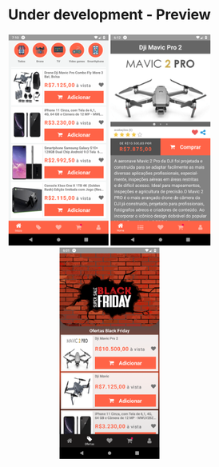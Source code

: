<h1 align="center">
Under development - Preview
</h1>
<h3 align="center">
<img src=".github/preview3.png" width="200" />
<img src=".github/preview1.png" width="200" />
<img src=".github/preview2.png" width="200" />
</h3>
